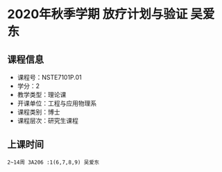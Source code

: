 # 2020年秋季学期 放疗计划与验证 吴爱东






## 课程信息

- 课程号：NSTE7101P.01
- 学分：2
- 教学类型：理论课
- 开课单位：工程与应用物理系
- 课程类别：博士
- 课程层次：研究生课程

## 上课时间

```
2~14周 3A206 :1(6,7,8,9) 吴爱东
```

